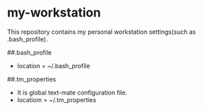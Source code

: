# my-workstation
This repository contains my personal workstation settings(such as .bash_profile).


##.bash_profile
- location = ~/.bash_profile

##.tm_properties
- It is global text-mate configuration file.
- locatiom = ~/.tm_properties